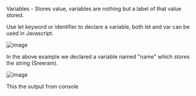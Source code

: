 
Variables - Stores value, variables are nothing but a label of that value stored.

Use let keyword or identifier to declare a variable, both let and var can be used in Javascript.

![image](https://user-images.githubusercontent.com/40134790/145674945-1627d505-a1e9-474f-bb89-e9061d99628d.png)

In the above example we declared a variable named "name" which stores the string (Sreeram).

![image](https://user-images.githubusercontent.com/40134790/145674962-1b2dc57d-e389-4ce0-a667-3ac3959131be.png)

This the output from console
